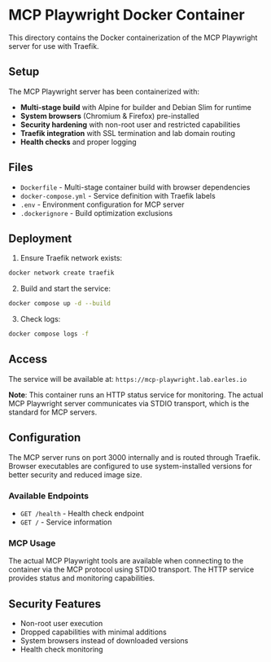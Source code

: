 # MCP Playwright Docker Container

This directory contains the Docker containerization of the MCP Playwright server for use with Traefik.

## Setup

The MCP Playwright server has been containerized with:

- **Multi-stage build** with Alpine for builder and Debian Slim for runtime
- **System browsers** (Chromium & Firefox) pre-installed
- **Security hardening** with non-root user and restricted capabilities
- **Traefik integration** with SSL termination and lab domain routing
- **Health checks** and proper logging

## Files

- `Dockerfile` - Multi-stage container build with browser dependencies
- `docker-compose.yml` - Service definition with Traefik labels
- `.env` - Environment configuration for MCP server
- `.dockerignore` - Build optimization exclusions

## Deployment

1. Ensure Traefik network exists:
```bash
docker network create traefik
```

2. Build and start the service:
```bash
docker compose up -d --build
```

3. Check logs:
```bash
docker compose logs -f
```

## Access

The service will be available at: `https://mcp-playwright.lab.earles.io`

**Note**: This container runs an HTTP status service for monitoring. The actual MCP Playwright server communicates via STDIO transport, which is the standard for MCP servers.

## Configuration

The MCP server runs on port 3000 internally and is routed through Traefik. Browser executables are configured to use system-installed versions for better security and reduced image size.

### Available Endpoints
- `GET /health` - Health check endpoint  
- `GET /` - Service information

### MCP Usage
The actual MCP Playwright tools are available when connecting to the container via the MCP protocol using STDIO transport. The HTTP service provides status and monitoring capabilities.

## Security Features

- Non-root user execution
- Dropped capabilities with minimal additions
- System browsers instead of downloaded versions
- Health check monitoring
